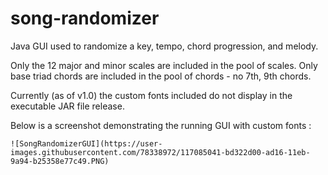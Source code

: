 # song-randomizer

Java GUI used to randomize a key, tempo, chord progression, and melody.

Only the 12 major and minor scales are included in the pool of scales. 
Only base triad chords are included in the pool of chords - no 7th, 9th chords.

Currently (as of v1.0) the custom fonts included do not display in the executable JAR file release.
    
Below is a screenshot demonstrating the running GUI with custom fonts :
    
    ![SongRandomizerGUI](https://user-images.githubusercontent.com/78338972/117085041-bd322d00-ad16-11eb-9a94-b25358e77c49.PNG)
